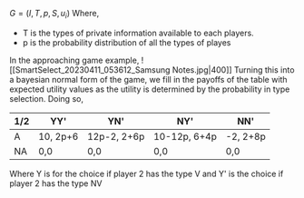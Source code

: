 $G=(I,T,p,S,u_i)$
Where,
- T is the types of private information available to each players. 
- p is the probability distribution of all the types of playes

In the approaching game example,
![[SmartSelect_20230411_053612_Samsung Notes.jpg|400]]
Turning this into a bayesian normal form of the game, we fill in the payoffs of the table with expected utility values as the utility is determined by the probability in type selection. Doing so,

|1/2|YY'|YN'|NY'|NN'|
|---|---|---|---|---|
|A|10, 2p+6|12p-2, 2+6p|10-12p, 6+4p|-2, 2+8p|
|NA|0,0|0,0|0,0|0,0|

Where Y is for the choice if player 2 has the type V and Y' is the choice if player 2 has the type NV 